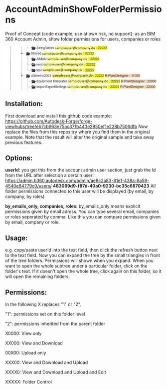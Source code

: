 # AccountAdminShowFolderPermissions
Proof of Concept (code example, use at own risk, no support): as an BIM 360 Account Admin, show folder permissions for users, companies or roles

<img src="https://github.com/Henaccount/AccountAdminShowFolderPermissions/blob/master/POCaccountadminfolderpermissions.png">

## Installation: 

First download and install this github code example: https://github.com/Autodesk-Forge/forge-viewhubs/tree/eb7cb963e75ac371b443e2850ef1e228b7506dfb
Now replace the files from this repositry where you find them in the original example. Note that the result will alter the original sample and take away previous features.

## Options:

**userId:** you get this from the account admin user section, just grab the Id from the URL after selection a certain user: https://admin.b360.autodesk.com/admin/ae8c2a83-81e1-438a-8a59-4540e84779c0/users/ **483069d9-f87d-40a0-9230-bc35c6870423** All folder permissions connected to this user will be displayed (by email, by company, by roles)

**by_emails_only, companies, roles:** by_emails_only means explicit permissions given by email adress. You can type several email, companies or roles seperated by comma. Like this you can compare permissions given by email, company or role.


## Usage:

e.g. copy/paste userId into the text field, then click the refresh button next to the text field. Now you can expand the tree by the small triangles in front of the tree folders. Permissions will shown when you expand. When you want to open the whole subtree under a particular folder, click on the folder's text. If it doesn't open the whole tree, click again on this folder, so it will open the remaining folders.


## Permissions:

In the following X replaces "1" or "2".

"1": permissions set on this folder level

"2": permissions inherited from the parent folder


X0000: View only

XX000: View and Download

00X00: Upload only

XXX00: View and Download and Upload

XXXX0: View and Download and Upload and Edit

XXXXX: Folder Control


